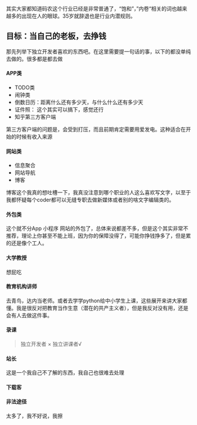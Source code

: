 ​    其实大家都知道码农这个行业已经是非常普通了，“饱和”，”内卷“相关的词也越来越多的出现在人的眼球。35岁就辞退也是行业内潜规则。

## 目标：当自己的老板，去挣钱

那先列举下独立开发者喜欢的东西吧。在这里需要提一句话的事，以下的都没单纯去做的。很多都是都去做

#### APP类

- TODO类
- 闹钟类
- 倒数日历：距离什么还有多少天，与什么什么还有多少天
- 证件照： 这个其实可以搞下，感觉还行
- 知乎第三方客户端

第三方客户端的问题是，会受到打压，而且前期肯定需要用爱发电。这种适合在开始的时候有收入来源

#### 网站类

- 信息聚合
- 网站导航
- 博客

博客这个我真的想吐槽一下，我真没注意到哪个职业的人这么喜欢写文字，以至于我都怀疑每个coder都可以无缝专职去做新媒体或者别的啥文字编辑类的。

#### 外包类

这个就不分App 小程序 网站的外包了，总体来说都差不多，但是这个其实非常不推荐，理论上你甚至不能上班，因为你的保障没得了，可能你挣钱挣多了，但是累的还是像个工人。

#### 大学教授

想屁吃

#### 教育机构讲师

​	去青鸟，达内当老师。或者去学学python给中小学生上课，这些展开来讲大家都懂。我是很反对把教育当作生意（潜在的共产主义者），但是我反对没有用，还是会有人去做这件事。

#### 录课

> 独立开发者 × 独立讲课者√

#### 站长
这是一个我自己不了解的东西，我自己也很难去处理

#### 下载客

#### 

#### 非法途径

太多了，我不好说，我擦
